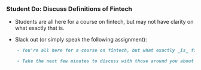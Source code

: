 ### Student Do: Discuss Definitions of Fintech


* Students are all here for a course on fintech, but may not have clarity on what exactly that is.

* Slack out (or simply speak the following assignment):

```md
    - You're all here for a course on fintech, but what exactly _is_ fintech?

    - Take the next few minutes to discuss with those around you about what you think fintech both _is_ and _isn't_.

```